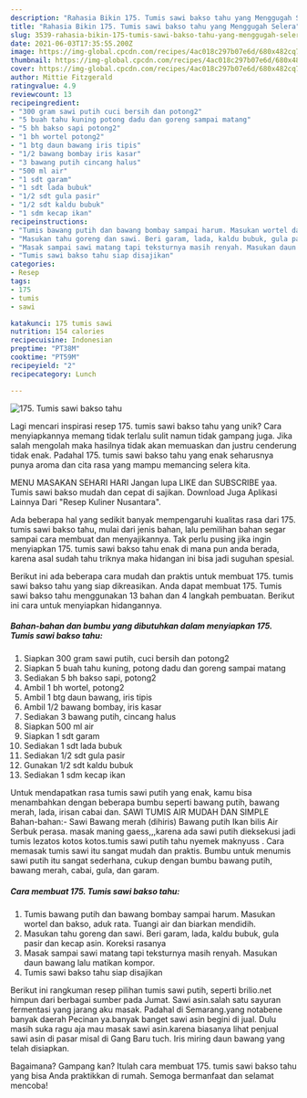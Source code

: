 ```yaml
---
description: "Rahasia Bikin 175. Tumis sawi bakso tahu yang Menggugah Selera"
title: "Rahasia Bikin 175. Tumis sawi bakso tahu yang Menggugah Selera"
slug: 3539-rahasia-bikin-175-tumis-sawi-bakso-tahu-yang-menggugah-selera
date: 2021-06-03T17:35:55.200Z
image: https://img-global.cpcdn.com/recipes/4ac018c297b07e6d/680x482cq70/175-tumis-sawi-bakso-tahu-foto-resep-utama.jpg
thumbnail: https://img-global.cpcdn.com/recipes/4ac018c297b07e6d/680x482cq70/175-tumis-sawi-bakso-tahu-foto-resep-utama.jpg
cover: https://img-global.cpcdn.com/recipes/4ac018c297b07e6d/680x482cq70/175-tumis-sawi-bakso-tahu-foto-resep-utama.jpg
author: Mittie Fitzgerald
ratingvalue: 4.9
reviewcount: 13
recipeingredient:
- "300 gram sawi putih cuci bersih dan potong2"
- "5 buah tahu kuning potong dadu dan goreng sampai matang"
- "5 bh bakso sapi potong2"
- "1 bh wortel potong2"
- "1 btg daun bawang iris tipis"
- "1/2 bawang bombay iris kasar"
- "3 bawang putih cincang halus"
- "500 ml air"
- "1 sdt garam"
- "1 sdt lada bubuk"
- "1/2 sdt gula pasir"
- "1/2 sdt kaldu bubuk"
- "1 sdm kecap ikan"
recipeinstructions:
- "Tumis bawang putih dan bawang bombay sampai harum. Masukan wortel dan bakso, aduk rata. Tuangi air dan biarkan mendidih."
- "Masukan tahu goreng dan sawi. Beri garam, lada, kaldu bubuk, gula pasir dan kecap asin. Koreksi rasanya"
- "Masak sampai sawi matang tapi teksturnya masih renyah. Masukan daun bawang lalu matikan kompor."
- "Tumis sawi bakso tahu siap disajikan"
categories:
- Resep
tags:
- 175
- tumis
- sawi

katakunci: 175 tumis sawi 
nutrition: 154 calories
recipecuisine: Indonesian
preptime: "PT38M"
cooktime: "PT59M"
recipeyield: "2"
recipecategory: Lunch

---
```



![175. Tumis sawi bakso tahu](https://img-global.cpcdn.com/recipes/4ac018c297b07e6d/680x482cq70/175-tumis-sawi-bakso-tahu-foto-resep-utama.jpg)

Lagi mencari inspirasi resep 175. tumis sawi bakso tahu yang unik? Cara menyiapkannya memang tidak terlalu sulit namun tidak gampang juga. Jika salah mengolah maka hasilnya tidak akan memuaskan dan justru cenderung tidak enak. Padahal 175. tumis sawi bakso tahu yang enak seharusnya punya aroma dan cita rasa yang mampu memancing selera kita.

MENU MASAKAN SEHARI HARI Jangan lupa LIKE dan SUBSCRIBE yaa. Tumis sawi bakso mudah dan cepat di sajikan. Download Juga Aplikasi Lainnya Dari &#34;Resep Kuliner Nusantara&#34;.

Ada beberapa hal yang sedikit banyak mempengaruhi kualitas rasa dari 175. tumis sawi bakso tahu, mulai dari jenis bahan, lalu pemilihan bahan segar sampai cara membuat dan menyajikannya. Tak perlu pusing jika ingin menyiapkan 175. tumis sawi bakso tahu enak di mana pun anda berada, karena asal sudah tahu triknya maka hidangan ini bisa jadi suguhan spesial.


Berikut ini ada beberapa cara mudah dan praktis untuk membuat 175. tumis sawi bakso tahu yang siap dikreasikan. Anda dapat membuat 175. Tumis sawi bakso tahu menggunakan 13 bahan dan 4 langkah pembuatan. Berikut ini cara untuk menyiapkan hidangannya.

<!--inarticleads1-->

##### Bahan-bahan dan bumbu yang dibutuhkan dalam menyiapkan 175. Tumis sawi bakso tahu:

1. Siapkan 300 gram sawi putih, cuci bersih dan potong2
1. Siapkan 5 buah tahu kuning, potong dadu dan goreng sampai matang
1. Sediakan 5 bh bakso sapi, potong2
1. Ambil 1 bh wortel, potong2
1. Ambil 1 btg daun bawang, iris tipis
1. Ambil 1/2 bawang bombay, iris kasar
1. Sediakan 3 bawang putih, cincang halus
1. Siapkan 500 ml air
1. Siapkan 1 sdt garam
1. Sediakan 1 sdt lada bubuk
1. Sediakan 1/2 sdt gula pasir
1. Gunakan 1/2 sdt kaldu bubuk
1. Sediakan 1 sdm kecap ikan


Untuk mendapatkan rasa tumis sawi putih yang enak, kamu bisa menambahkan dengan beberapa bumbu seperti bawang putih, bawang merah, lada, irisan cabai dan. SAWI TUMIS AIR MUDAH DAN SIMPLE Bahan-bahan:- Sawi Bawang merah (dihiris) Bawang putih Ikan bilis Air Serbuk perasa. masak maning gaess,,,karena ada sawi putih dieksekusi jadi tumis lezatos kotos kotos.tumis sawi putih tahu nyemek maknyuss . Cara memasak tumis sawi itu sangat mudah dan praktis. Bumbu untuk menumis sawi putih itu sangat sederhana, cukup dengan bumbu bawang putih, bawang merah, cabai, gula, dan garam. 

<!--inarticleads2-->

##### Cara membuat 175. Tumis sawi bakso tahu:

1. Tumis bawang putih dan bawang bombay sampai harum. Masukan wortel dan bakso, aduk rata. Tuangi air dan biarkan mendidih.
1. Masukan tahu goreng dan sawi. Beri garam, lada, kaldu bubuk, gula pasir dan kecap asin. Koreksi rasanya
1. Masak sampai sawi matang tapi teksturnya masih renyah. Masukan daun bawang lalu matikan kompor.
1. Tumis sawi bakso tahu siap disajikan


Berikut ini rangkuman resep pilihan tumis sawi putih, seperti brilio.net himpun dari berbagai sumber pada Jumat. Sawi asin.salah satu sayuran fermentasi yang jarang aku masak. Padahal di Semarang.yang notabene banyak daerah Pecinan ya.banyak banget sawi asin begini di jual. Dulu masih suka ragu aja mau masak sawi asin.karena biasanya lihat penjual sawi asin di pasar misal di Gang Baru tuch. Iris miring daun bawang yang telah disiapkan. 

Bagaimana? Gampang kan? Itulah cara membuat 175. tumis sawi bakso tahu yang bisa Anda praktikkan di rumah. Semoga bermanfaat dan selamat mencoba!
